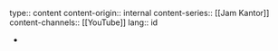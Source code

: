 type:: content
content-origin:: internal
content-series:: [[Jam Kantor]]
content-channels:: [[YouTube]]
lang:: id

-